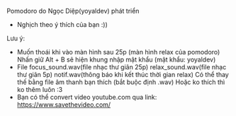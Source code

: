 Pomodoro do Ngọc Diệp(yoyaldev) phát triển
- Nghịch theo ý thích của bạn :))


Lưu ý: 
- Muốn thoái khi vào màn hình sau 25p (màn hình relax của pomodoro)
  Nhấn giữ Alt + B sẽ hiện khung nhập mật khẩu (mật khẩu: yoyaldev)
- File focus_sound.wav(file nhạc thư giãn 25p)
       relax_sound.wav(file nhạc thư giãn  5p)
       notif.wav(thông báo khi kết thúc thời gian relax)
  Có thể thay thế bằng file âm thanh bạn thích (bắt buộc định .wav)
  Hoặc ko thích thì ko thêm luôn :3
- Bạn có thể convert video youtube.com qua 
  link: https://www.savethevideo.com/